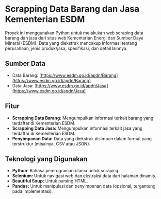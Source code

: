 # Scrapping Data Barang dan Jasa Kementerian ESDM

Proyek ini menggunakan Python untuk melakukan web scraping data barang dan jasa dari situs web Kementerian Energi dan Sumber Daya Mineral (ESDM). Data yang diekstrak mencakup informasi tentang perusahaan, jenis produk/jasa, spesifikasi, dan detail lainnya.

## Sumber Data

* Data Barang: [https://www.esdm.go.id/apdn/Barang](https://www.esdm.go.id/apdn/Barang)
* Data Jasa: [https://www.esdm.go.id/apdn/Jasa](https://www.esdm.go.id/apdn/Jasa)

## Fitur

* **Scrapping Data Barang:** Mengumpulkan informasi terkait barang yang terdaftar di Kementerian ESDM.
* **Scrapping Data Jasa:** Mengumpulkan informasi terkait jasa yang terdaftar di Kementerian ESDM.
* **Penyimpanan Data:** Data yang diekstrak disimpan dalam format yang terstruktur (misalnya, CSV atau JSON).

## Teknologi yang Digunakan

* **Python:** Bahasa pemrograman utama untuk scraping.
* **Selenium:** Untuk navigasi web dan ekstraksi data dari halaman dinamis.
* **Beautiful Soup:** Untuk parsing HTML.
* **Pandas:** Untuk manipulasi dan penyimpanan data (opsional, tergantung pada implementasi).
